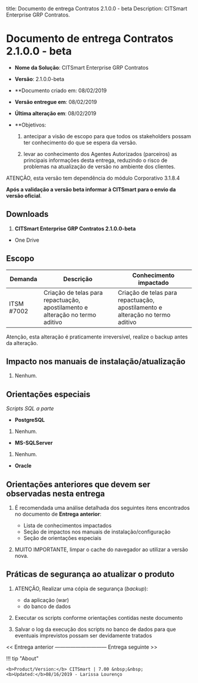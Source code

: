 title:  Documento de entrega Contratos 2.1.0.0 - beta
Description: CITSmart Enterprise GRP Contratos. 
# Documento de entrega Contratos 2.1.0.0 - beta

- **Nome da Solução**: CITSmart Enterprise GRP Contratos
- **Versão**: 2.1.0.0-beta
- **Documento criado em: 08/02/2019
- **Versão entregue em**: 08/02/2019
- **Última alteração em**: 08/02/2019
- **Objetivos:

    1. antecipar a visão de escopo para que todos os stakeholders possam ter conhecimento do que se espera da versão.
    
    2. levar ao conhecimento dos Agentes Autorizados (parceiros) as principais informações desta entrega, reduzindo o risco de 
    problemas na atualização de versão no ambiente dos clientes.
    
ATENÇÃO, esta versão tem dependência do módulo Corporativo 3.1.8.4

**Após a validação a versão beta informar à CITSmart para o envio da versão oficial**.

Downloads
--------------

1. **CITSmart Enterprise GRP Contratos 2.1.0.0-beta**

- One Drive

Escopo
--------

| Demanda    | Descrição                                                                     | Conhecimento impactado                                                        |
|------------|-------------------------------------------------------------------------------|-------------------------------------------------------------------------------|
| ITSM #7002 | Criação de telas para repactuação, apostilamento e alteração no termo aditivo | Criação de telas para repactuação, apostilamento e alteração no termo aditivo |

Atenção, esta alteração é praticamente irreversível, realize o backup antes da alteração.

Impacto nos manuais de instalação/atualização
-----------------------------------------------

1. Nenhum.

Orientações especiais
------------------------

*Scripts SQL a parte*

- **PostgreSQL**

1. Nenhum.

- **MS-SQLServer**

1. Nenhum.

- **Oracle**

Orientações anteriores que devem ser observadas nesta entrega
----------------------------------------------------------------

1. É recomendada uma análise detalhada dos seguintes itens encontrados no documento de **Entrega anterior**:

    - Lista de conhecimentos impactados
    - Seção de impactos nos manuais de instalação/configuração
    - Seção de orientações especiais

2. MUITO IMPORTANTE, limpar o cache do navegador ao utilizar a versão nova.

Práticas de segurança ao atualizar o produto
----------------------------------------------

1. ATENÇÃO, Realizar uma cópia de segurança (*backup*):

    - da aplicação (war)
    - do banco de dados
    
2. Executar os scripts conforme orientações contidas neste documento

3. Salvar o log da execução dos scripts no banco de dados para que eventuais imprevistos possam ser devidamente tratados

<< Entrega anterior —————————— Entrega seguinte >>

!!! tip "About"

    <b>Product/Version:</b> CITSmart | 7.00 &nbsp;&nbsp;
    <b>Updated:</b>08/16/2019 - Larissa Lourenço
















